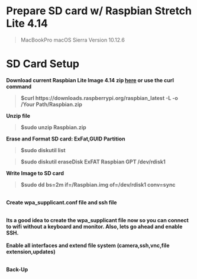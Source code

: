# Prepare SD card w/ Raspbian Stretch Lite 4.14 
<blockquote> MacBookPro macOS Sierra Version 10.12.6</blockquote>

# SD Card Setup

<b>Download current Raspbian Lite Image 4.14 zip <a href="https://downloads.raspberrypi.org/raspbian_lite_latest">here</a> or use the curl command
<blockquote>$curl https://downloads.raspberrypi.org/raspbian_latest -L -o /Your Path/Raspbian.zip</blockquote>
Unzip file<br>
<blockquote>$sudo unzip Raspbian.zip</blockquote>
<b>Erase and Format SD card: ExFat,GUID Partition <br>
<blockquote>$sudo diskutil list</blockquote>
<blockquote>$sudo diskutil eraseDisk ExFAT Raspbian GPT /dev/rdisk1</blockquote>
<b> Write Image to SD card<br>
<blockquote>$sudo dd bs=2m if=/Raspbian.img of=/dev/rdisk1 conv=sync</blockquote>
<br>
<b>Create wpa_supplicant.conf file and ssh file<b><br><br>
  
Its a good idea to create the wpa_supplicant file now so you can connect to wifi without a keyboard and monitor.  Also, lets go ahead and enable SSH.<br><br>
<b>Enable all interfaces and extend file system (camera,ssh,vnc,file extension,updates)<br><br>

<b>Back-Up</b><br>
